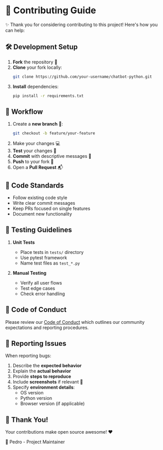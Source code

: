 # 🤝 Contributing Guide

✨ Thank you for considering contributing to this project! Here's how you can help:

## 🛠️ Development Setup

1. **Fork** the repository 🍴
2. **Clone** your fork locally:
   ```bash
   git clone https://github.com/your-username/chatbot-python.git
   ```
3. **Install** dependencies:
   ```bash
   pip install -r requirements.txt
   ```

## 🔀 Workflow

1. Create a **new branch** 🌿:
   ```bash
   git checkout -b feature/your-feature
   ```
2. Make your changes 💻
3. **Test** your changes 🧪
4. **Commit** with descriptive messages 📝
5. **Push** to your fork 🚀
6. Open a **Pull Request** 📬

## 📝 Code Standards

- Follow existing code style
- Write clear commit messages
- Keep PRs focused on single features
- Document new functionality

## 🧪 Testing Guidelines

1. **Unit Tests**
   - Place tests in `tests/` directory
   - Use pytest framework
   - Name test files as `test_*.py`

2. **Manual Testing**
   - Verify all user flows
   - Test edge cases
   - Check error handling

## 📜 Code of Conduct

Please review our [Code of Conduct](CODE_OF_CONDUCT.md) which outlines our community expectations and reporting procedures.

## 🐛 Reporting Issues

When reporting bugs:
1. Describe the **expected behavior**
2. Explain the **actual behavior**
3. Provide **steps to reproduce**
4. Include **screenshots** if relevant 📸
5. Specify **environment details**:
   - OS version
   - Python version
   - Browser version (if applicable)

## 🎉 Thank You!

Your contributions make open source awesome! ❤️

🤖 Pedro - Project Maintainer
